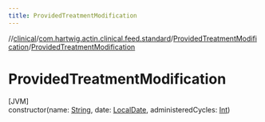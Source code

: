 ```yaml
---
title: ProvidedTreatmentModification
---
```

//[clinical](../../../index.html)/[com.hartwig.actin.clinical.feed.standard](../index.html)/[ProvidedTreatmentModification](index.html)/[ProvidedTreatmentModification](-provided-treatment-modification.html)



# ProvidedTreatmentModification



[JVM]\
constructor(name: [String](https://kotlinlang.org/api/latest/jvm/stdlib/kotlin/-string/index.html), date: [LocalDate](https://docs.oracle.com/javase/8/docs/api/java/time/LocalDate.html), administeredCycles: [Int](https://kotlinlang.org/api/latest/jvm/stdlib/kotlin/-int/index.html))




